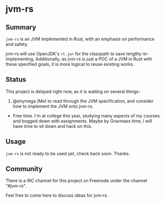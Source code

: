 # jvm-rs

## Summary

`jvm-rs` is an JVM implemented in Rust, with an emphasis on
performance and safety.

jvm-rs will use OpenJDK's `rt.jar` for the classpath to save lengthy
re-implementing. Additionally, as jvm-rs is just a POC of a JVM in
Rust with these specified goals, it is more logical to reuse existing
works.

## Status

This project is delayed right now, as it is waiting on several things-

1. @shymega (Me) to read through the JVM specification, and consider
   *how* to implement the JVM onto jvm-rs.

- Free time. I'm at college this year, studying many aspects of my
   courses and bogged down with assignments. Maybe by Gravmass time,
   I will have time to sit down and hack on this.

## Usage

`jvm-rs` is not ready to be used yet, check back soon. Thanks.

## Community

There is a IRC channel for this project on Freenode under the
channel "#jvm-rs".

Feel free to come here to discuss ideas for jvm-rs.
